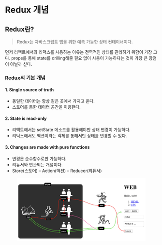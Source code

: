 # Redux 개념

## Redux란?

> Redux는 자바스크립트 앱을 위한 예측 가능한 상태 컨테이너이다.

먼저 리액트에서의 리덕스를 사용하는 이유는 전역적인 상태를 관리하기 위함이 가장 크다. props를 통해 state를 drilling해줄 필요 없이 사용이 가능하다는 것이 가장 큰 장점이 아닐까 싶다.



### **Redux의 기본 개념**

#### **1. Single source of truth**

* 동일한 데이터는 항상 같은 곳에서 가지고 온다.
* 스토어를 통한 데이터 공간을 이용한다.

#### **2. State is read-only**

* 리액트에서는 setState 메소드를 활용해야만 상태 변경이 가능하다.
* 리덕스에서도 액션이라는 객체를 통해서만 상태를 변경할 수 있다.

#### **3. Changes are made with pure functions**

* 변경은 순수함수로만 가능하다.
* 리듀서와 연관되는 개념이다.
* Store(스토어) – Action(액션) – Reducer(리듀서)

<figure><img src="../../.gitbook/assets/image (3).png" alt=""><figcaption></figcaption></figure>

